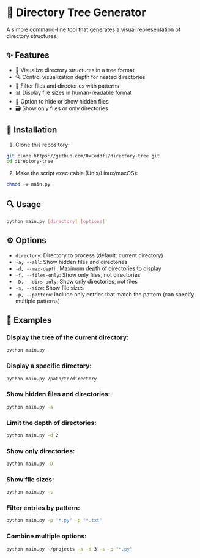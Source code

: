 # 🌲 Directory Tree Generator

A simple command-line tool that generates a visual representation of directory structures.

## ✨ Features

- 📂 Visualize directory structures in a tree format
- 🔍 Control visualization depth for nested directories
- 🔄 Filter files and directories with patterns
- 📊 Display file sizes in human-readable format
- 🙈 Option to hide or show hidden files
- 🗃️ Show only files or only directories

## 🚀 Installation

1. Clone this repository:
```bash
git clone https://github.com/0xCod3fi/directory-tree.git
cd directory-tree
```

2. Make the script executable (Unix/Linux/macOS):
```bash
chmod +x main.py
```

## 🔍 Usage

```bash
python main.py [directory] [options]
```

## ⚙️ Options

- `directory`: Directory to process (default: current directory)
- `-a, --all`: Show hidden files and directories
- `-d, --max-depth`: Maximum depth of directories to display
- `-f, --files-only`: Show only files, not directories
- `-D, --dirs-only`: Show only directories, not files
- `-s, --size`: Show file sizes
- `-p, --pattern`: Include only entries that match the pattern (can specify multiple patterns)

## 📝 Examples

### Display the tree of the current directory:
```bash
python main.py
```

### Display a specific directory:
```bash
python main.py /path/to/directory
```

### Show hidden files and directories:
```bash
python main.py -a
```

### Limit the depth of directories:
```bash
python main.py -d 2
```

### Show only directories:
```bash
python main.py -D
```

### Show file sizes:
```bash
python main.py -s
```

### Filter entries by pattern:
```bash
python main.py -p "*.py" -p "*.txt"
```

### Combine multiple options:
```bash
python main.py ~/projects -a -d 3 -s -p "*.py"
```


